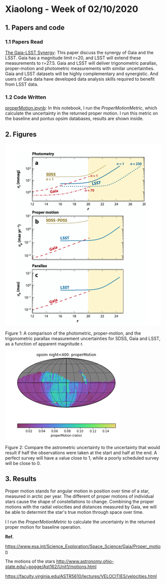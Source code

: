 # Xiaolong - Week of 02/10/2020

## 1. Papers and code

### 1.1 Papers Read

[The Gaia-LSST Synergy](https://arxiv.org/abs/1502.06555): This paper discuss the synergy of Gaia and the LSST. Gaia has a magnitude limit r=20, and LSST will extend these measurements to r=27.5. Gaia and LSST will deliver trigonometric parallax, proper-motion and photometric measurements with similar uncertainties. Gaia and LSST datasets will be highly complementary and synergistic. And users of Gaia data have developed data analysis skills required to benefit from LSST data. 



### 1.2 Code Written

[properMotion.ipynb](): In this notebook, I run the *ProperMotionMetric*,  which calculate the uncertainty in the returned proper motion. I run this metric on the baseline and pontus opsim databases,  results are shown inside.



## 2. Figures



![](imgs/GaiaLSST.png)

Figure 1: A comparison of the photometric, proper-motion, and the trigonometric parallax measurement uncertainties for SDSS, Gaia and LSST, as a function of apparent magnitude r. 





![](imgs/0210properMotion.png)

Figure 2: Compare the astrometric uncertainty to the uncertainty that would result if half the observations were taken at the start and half at the end. A perfect survey will have a value close to 1, while a poorly scheduled survey will be close to 0.



## 3. Results

Proper motion stands for angular motion in position over time of a star, measured in arctic per year. The different of proper motions of individual stars cause the shape of constellations to change. Combining the proper motions with the radial velocities and distances measured by Gaia, we will be able to determint the star's true motion through space over time. 

I I run the *ProperMotionMetric* to calculate the uncertainty in the returned proper motion for baseline operation. 



**Ref.**

https://www.esa.int/Science_Exploration/Space_Science/Gaia/Proper_motion

The motions of the stars http://www.astronomy.ohio-state.edu/~pogge/Ast162/Unit1/motions.html

https://faculty.virginia.edu/ASTR5610/lectures/VELOCITIES/velocities.html







